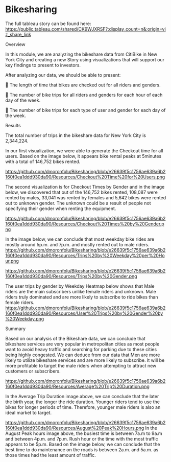 # Bikesharing

The full tableau story can be found here: https://public.tableau.com/shared/CK9WJXRSF?:display_count=n&:origin=viz_share_link

Overview

In this module, we are analyzing the bikeshare data from CitiBike in New York City and creating a new Story using visualizations that will support our key findings to present to investors. 

After analyzing our data, we should be able to present:

	The length of time that bikes are checked out for all riders and genders.

	The number of bike trips for all riders and genders for each hour of each day of the week.

	The number of bike trips for each type of user and gender for each day of the week.


Results

The total number of trips in the bikeshare data for New York City is 2,344,224.
 

In our first visualization, we were able to generate the Checkout time for all users. Based on the image below, it appears bike rental peaks at 5minutes with a total of 146,752 bikes rented.

 https://github.com/dmoronfolu/Bikesharing/blob/e26639f5c1756ae639a6b2160f0ea1ddd930da90/Resources/Checkout%20Time%20for%20Users.png

The second visualization is for Checkout Times by Gender and in the image below, we discovered that out of the 146,752 bikes rented, 108,087 were rented by males, 33,041 was rented by females and 5,642 bikes were rented out to unknown gender. The unknown could be a result of people not specifying their gender when renting the equipment. 

https://github.com/dmoronfolu/Bikesharing/blob/e26639f5c1756ae639a6b2160f0ea1ddd930da90/Resources/Checkout%20Times%20by%20Gender.png
 
In the image below, we can conclude that most weekday bike rides are mostly around 5p.m. and 7p.m. and mostly rented out to male riders.
https://github.com/dmoronfolu/Bikesharing/blob/e26639f5c1756ae639a6b2160f0ea1ddd930da90/Resources/Trips%20by%20Weekday%20per%20Hour.png

https://github.com/dmoronfolu/Bikesharing/blob/e26639f5c1756ae639a6b2160f0ea1ddd930da90/Resources/Trips%20by%20Gender.png
  
The user trips by gender by Weekday Heatmap below shows that Male riders are the main subscribers unlike female riders and unknown. Male riders truly dominated and are more likely to subscribe to ride bikes than female riders.
https://github.com/dmoronfolu/Bikesharing/blob/e26639f5c1756ae639a6b2160f0ea1ddd930da90/Resources/User%20Trips%20by%20Gender%20by%20Weekday.png


Summary

Based on our analysis of the Bikeshare data, we can conclude that bikeshare services are very popular in metropolitan cities as most people want to avoid heavy traffic and searching for parking due to these cities being highly congested. We can deduce from our data that Men are more likely to utilize bikeshare services and are more likely to subscribe. It will be more profitable to target the male riders when attempting to attract new customers or subscribers. 

https://github.com/dmoronfolu/Bikesharing/blob/e26639f5c1756ae639a6b2160f0ea1ddd930da90/Resources/Average%20Trip%20Duration.png

In the Average Trip Duration image above, we can conclude that the later the birth year, the longer the ride duration. Younger riders tend to use the bikes for longer periods of time. Therefore, younger male riders is also an ideal market to target.
 
https://github.com/dmoronfolu/Bikesharing/blob/e26639f5c1756ae639a6b2160f0ea1ddd930da90/Resources/August%20Peak%20Hours.png
In the August Peak hours image above, the busiest time is between 7a.m to 9a.m and between 4p.m. and 7p.m. Rush hour or the time with the most traffic appears to be 5p.m. 
Based on the image below, we can conclude that the best time to do maintenance on the roads is between 2a.m. and 5a.m. as those times had the least amount of traffic.


